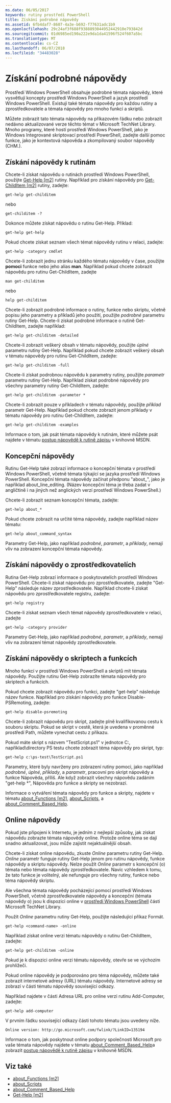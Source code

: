 ```yaml
---
ms.date: 06/05/2017
keywords: rutiny prostředí PowerShell
title: Získání podrobné nápovědy
ms.assetid: 6fb4daf7-8607-4a3e-b692-f77631adc1b9
ms.openlocfilehash: 29c24af3f688f9388893044952442910e793842d
ms.sourcegitcommit: 01d6985ed190a222e9da1da41596f524f607a5bc
ms.translationtype: MT
ms.contentlocale: cs-CZ
ms.lasthandoff: 06/07/2018
ms.locfileid: "34483028"
---
```

# <a name="getting-detailed-help-information"></a>Získání podrobné nápovědy
Prostředí Windows PowerShell obsahuje podrobné témata nápovědy, které vysvětlují koncepty prostředí Windows PowerShell a jazyk prostředí Windows PowerShell. Existují také témata nápovědy pro každou rutiny a zprostředkovatele a témata nápovědy pro mnoho funkcí a skriptů.

Můžete zobrazit tato témata nápovědy na příkazovém řádku nebo zobrazit nedávno aktualizované verze těchto témat v Microsoft TechNet Library. Mnoho programy, které hostí prostředí Windows PowerShell, jako je Windows Integrované skriptovací prostředí PowerShell, zadejte další pomoc funkce, jako je kontextová nápověda a zkompilovaný soubor nápovědy (CHM.).

## <a name="getting-help-for-cmdlets"></a>Získání nápovědy k rutinám
Chcete-li získat nápovědu o rutinách prostředí Windows PowerShell, použijte [Get-Help [m2]](https://technet.microsoft.com/library/2d7fe1b4-0025-4580-a911-d81922dd6cd2) rutiny. Například pro získání nápovědy pro [Get-ChildItem [m2]](https://technet.microsoft.com/library/4b270d63-c995-45b8-b5b4-3f8887efbfcc) rutiny, zadejte:

```
get-help get-childitem
```

nebo

```
get-childitem -?
```

Dokonce můžete získat nápovědu o rutinu Get-Help. Příklad:

```
get-help get-help
```

Pokud chcete získat seznam všech témat nápovědy rutinu v relaci, zadejte:

```
get-help -category cmdlet
```

Chcete-li zobrazit jednu stránku každého tématu nápovědy v čase, použijte **pomoci** funkce nebo jeho alias **man**. Například pokud chcete zobrazit nápovědu pro rutinu Get-ChildItem, zadejte

```
man get-childitem
```

nebo

```
help get-childitem
```

Chcete-li zobrazit podrobné informace o rutiny, funkce nebo skriptu, včetně popisu jeho parametry a příkladů jeho použití, použijte *podrobné* parametru rutiny Get-Help. Chcete-li získat podrobné informace o rutině Get-ChildItem, zadejte například:

```
get-help get-childitem -detailed
```

Chcete-li zobrazit veškerý obsah v tématu nápovědy, použijte *úplné* parametru rutiny Get-Help. Například pokud chcete zobrazit veškerý obsah v tématu nápovědy pro rutinu Get-ChildItem, zadejte:

```
get-help get-childitem -full
```

Chcete-li získat podrobnou nápovědu k parametry rutiny, použijte *parametr* parametru rutiny Get-Help. Například získat podrobné nápovědy pro všechny parametry rutiny Get-ChildItem, zadejte:

```
get-help get-childitem -parameter *
```

Chcete-li zobrazit pouze v příkladech v tématu nápovědy, použijte *příklad* parametr Get-Help. Například pokud chcete zobrazit jenom příklady v tématu nápovědy pro rutinu Get-ChildItem, zadejte:

```
get-help get-childitem -examples
```

Informace o tom, jak psát témata nápovědy k rutinám, které můžete psát najdete v tématu [postup nápovědě k rutině zápisu](https://go.microsoft.com/fwlink/?LinkID=123415) v knihovně MSDN.

## <a name="getting-conceptual-help"></a>Koncepční nápovědy
Rutinu Get-Help také zobrazí informace o koncepční témata v prostředí Windows PowerShell, včetně témata týkající se jazyka prostředí Windows PowerShell. Koncepční témata nápovědy začínat předponu "about_", jako je například about_line_editing. (Název koncepční téma je třeba zadat v angličtině i na jiných než anglických verzí prostředí Windows PowerShell.)

Chcete-li zobrazit seznam koncepční témata, zadejte:

```
get-help about_*
```

Pokud chcete zobrazit na určité téma nápovědy, zadejte například název tématu:

```
get-help about_command_syntax
```

Parametry Get-Help, jako například *podrobné*, *parametr*, a *příklady*, nemají vliv na zobrazení koncepční témata nápovědy.

## <a name="getting-help-about-providers"></a>Získání nápovědy o zprostředkovatelích
Rutina Get-Help zobrazí informace o poskytovatelích prostředí Windows PowerShell. Chcete-li získat nápovědu pro zprostředkovatele, zadejte "Get-Help" následuje název zprostředkovatele. Například chcete-li získat nápovědu pro zprostředkovatele registru, zadejte:

```
get-help registry
```

Chcete-li získat seznam všech témat nápovědy zprostředkovatele v relaci, zadejte

```
get-help -category provider
```

Parametry Get-Help, jako například *podrobné*, *parametr*, a *příklady*, nemají vliv na zobrazení témat nápovědy zprostředkovatele.

## <a name="getting-help-about-scripts-and-functions"></a>Získání nápovědy o skriptech a funkcích
Mnoho funkcí v prostředí Windows PowerShell a skriptů mít témata nápovědy. Použijte rutinu Get-Help zobrazíte témata nápovědy pro skriptech a funkcích.

Pokud chcete zobrazit nápovědu pro funkci, zadejte "get-help" následuje název funkce. Například pro získání nápovědy pro funkce Disable-PSRemoting, zadejte:

```
get-help disable-psremoting
```

Chcete-li zobrazit nápovědu pro skript, zadejte plně kvalifikovanou cestu k souboru skriptu. Pokud se skript v cestě, která je uvedena v proměnné prostředí Path, můžete vynechat cestu z příkazu.

Pokud máte skript s názvem "TestScript.ps1" v jednotce C:, například\\directory PS testu chcete zobrazit téma nápovědy pro skript, typ:

```
get-help c:\ps-test\TestScript.ps1
```

Parametry, které byly navrženy pro zobrazení rutiny pomoci, jako například *podrobné*, *úplné*, *příklady*, a *parametr*, pracovní pro skript nápovědy a funkce Nápověda, příliš. Ale když zobrazit všechny nápovědu zadáním "get-help \*", Nápověda pro funkce a skripty se nezobrazí.

Informace o vytváření témata nápovědy pro funkce a skripty, najdete v tématu [about_Functions [m2]](https://technet.microsoft.com/library/61d40692-5300-4de9-a9b5-bae31815e105), [about_Scripts](https://technet.microsoft.com/library/7dc08334-dcfe-450b-b949-0554855623af), a [about_Comment_Based_Help](https://technet.microsoft.com/library/99a81ccc-21a0-49ec-a1b3-9efe2b4c0bbf).

## <a name="getting-help-online"></a>Online nápovědy
Pokud jste připojeni k Internetu, je jedním z nejlepší způsoby, jak získat nápovědu zobrazte témata nápovědy online. Protože online téma se dají snadno aktualizovat, jsou může zajistit nejaktuálnější obsah.

Chcete-li získat online nápovědu, zkuste *Online* parametru rutiny Get-Help. *Online* parametr funguje rutiny Get-Help jenom pro rutinu nápovědy, funkce nápovědy a skriptu nápovědy. Nelze použít *Online* parametr s koncepční (o) témata nebo témata nápovědy zprostředkovatele. Navíc vzhledem k tomu, že tato funkce je volitelný, ale nefunguje pro všechny rutiny, funkce nebo téma nápovědy skriptu.

Ale všechna témata nápovědy pocházející pomocí prostředí Windows PowerShell, včetně zprostředkovatele nápovědy a koncepční (témata nápovědy o) jsou k dispozici online v [prostředí Windows PowerShell](http://go.microsoft.com/fwlink/?LinkID=107116) části Microsoft TechNet Library.

Použít *Online* parametru rutiny Get-Help, použijte následující příkaz Formát.

```
get-help <command-name> -online
```

Například získat online verzi tématu nápovědy o rutinu Get-ChildItem, zadejte:

```
get-help get-childitem -online
```

Pokud je k dispozici online verzi tématu nápovědy, otevře se ve výchozím prohlížeči.

Pokud online nápovědy je podporováno pro téma nápovědy, můžete také zobrazit internetové adresy (URL) tématu nápovědy. Internetové adresy se zobrazí v části tématu nápovědy související odkazy.

Například najdete v části Adresa URL pro online verzi rutinu Add-Computer, zadejte:

```
get-help add-computer
```

V prvním řádku související odkazy části tohoto tématu jsou uvedeny níže.

```
Online version: http://go.microsoft.com/fwlink/?LinkID=135194
```

Informace o tom, jak poskytnout online podpory společnosti Microsoft pro vaše témata nápovědy najdete v tématu [about_Comment_Based_Help](https://technet.microsoft.com/library/99a81ccc-21a0-49ec-a1b3-9efe2b4c0bbf)a zobrazit [postup nápovědě k rutině zápisu](https://go.microsoft.com/fwlink/?LinkID=123415) v knihovně MSDN.

## <a name="see-also"></a>Viz také
- [about_Functions [m2]](https://technet.microsoft.com/library/61d40692-5300-4de9-a9b5-bae31815e105)
- [about_Scripts](https://technet.microsoft.com/library/7dc08334-dcfe-450b-b949-0554855623af)
- [about_Comment_Based_Help](https://technet.microsoft.com/library/99a81ccc-21a0-49ec-a1b3-9efe2b4c0bbf)
- [Get-Help [m2]](https://technet.microsoft.com/library/2d7fe1b4-0025-4580-a911-d81922dd6cd2)